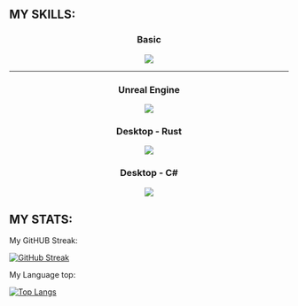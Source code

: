 ## MY SKILLS: 

<h3 align="center">Basic</h3>
<p align="center">
  <a href="https://skillicons.dev">
    <img src="https://skillicons.dev/icons?i=git,github,vim,vscode" />
  </a>
</p>

<hr style="color: red;">

<h3 align="center">Unreal Engine </h3>
<p align="center">
  <a href="https://skillicons.dev">
    <img src="https://skillicons.dev/icons?i=unreal,cpp" />
  </a>
</p>

<h3 align="center">Desktop - Rust</h3>
<p align="center">
  <a href="https://skillicons.dev">
    <img src="https://skillicons.dev/icons?i=rust,tauri,react,js,ts" />
  </a>
</p>

<h3 align="center">Desktop - C#</h3>
<p align="center">
  <a href="https://skillicons.dev">
    <img src="https://skillicons.dev/icons?i=rust,github,vim,vscode" />
  </a>
</p>


## MY STATS: 

My GitHUB Streak:

[![GitHub Streak](https://streak-stats.demolab.com?user=AIFuzi&theme=transparent&border_radius=4&card_width=500&border=5F27CD&stroke=5F27CD&ring=1DD1A1B9&fire=1FE0AC&currStreakNum=1DD1A1&sideNums=F368E0&currStreakLabel=1DD1A1&sideLabels=FF9FF3&dates=FF6B81)](https://git.io/streak-stats)

My Language top:

[![Top Langs](https://github-readme-stats.vercel.app/api/top-langs/?username=AIFuzi&layout=compact&theme=dracula)](https://github.com/anuraghazra/github-readme-stats)